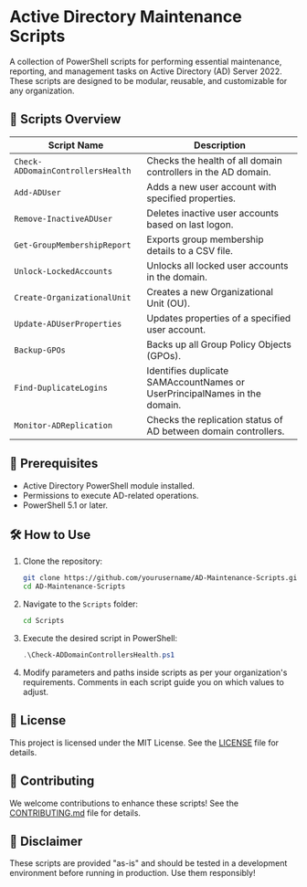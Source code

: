 # Active Directory Maintenance Scripts

A collection of PowerShell scripts for performing essential maintenance, reporting, and management tasks on Active Directory (AD) Server 2022. These scripts are designed to be modular, reusable, and customizable for any organization.

## 📁 Scripts Overview

| Script Name                        | Description                                                                 |
|------------------------------------|-----------------------------------------------------------------------------|
| `Check-ADDomainControllersHealth`  | Checks the health of all domain controllers in the AD domain.              |
| `Add-ADUser`                       | Adds a new user account with specified properties.                         |
| `Remove-InactiveADUser`            | Deletes inactive user accounts based on last logon.                        |
| `Get-GroupMembershipReport`        | Exports group membership details to a CSV file.                            |
| `Unlock-LockedAccounts`            | Unlocks all locked user accounts in the domain.                            |
| `Create-OrganizationalUnit`        | Creates a new Organizational Unit (OU).                                    |
| `Update-ADUserProperties`          | Updates properties of a specified user account.                            |
| `Backup-GPOs`                      | Backs up all Group Policy Objects (GPOs).                                  |
| `Find-DuplicateLogins`             | Identifies duplicate SAMAccountNames or UserPrincipalNames in the domain.  |
| `Monitor-ADReplication`            | Checks the replication status of AD between domain controllers.            |

## 🔧 Prerequisites

- Active Directory PowerShell module installed.
- Permissions to execute AD-related operations.
- PowerShell 5.1 or later.

## 🛠 How to Use

1. Clone the repository:
    ```bash
    git clone https://github.com/yourusername/AD-Maintenance-Scripts.git
    cd AD-Maintenance-Scripts
    ```

2. Navigate to the `Scripts` folder:
    ```bash
    cd Scripts
    ```

3. Execute the desired script in PowerShell:
    ```powershell
    .\Check-ADDomainControllersHealth.ps1
    ```

4. Modify parameters and paths inside scripts as per your organization's requirements. Comments in each script guide you on which values to adjust.

## 📜 License

This project is licensed under the MIT License. See the [LICENSE](LICENSE) file for details.

## 🤝 Contributing

We welcome contributions to enhance these scripts! See the [CONTRIBUTING.md](CONTRIBUTING.md) file for details.

## 📝 Disclaimer

These scripts are provided "as-is" and should be tested in a development environment before running in production. Use them responsibly!
